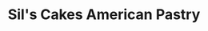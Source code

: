 ---
title: "Sil's Cakes American Pastry"
url: /barcelona/sils-cakes-american-pastry/
shop: pastelería
---